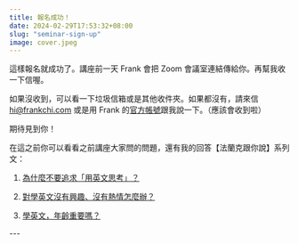 ```yaml
---
title: 報名成功！
date: 2024-02-29T17:53:32+08:00
slug: "seminar-sign-up"
image: cover.jpeg
---
```


這樣報名就成功了。講座前一天 Frank 會把 Zoom 會議室連結傳給你。再幫我收一下信喔。

如果沒收到，可以看一下垃圾信箱或是其他收件夾。如果都沒有，請來信 hi@frankchi.com 或是用 Frank 的[官方帳號](https://lin.ee/0vIw5Wd)跟我說一下。（應該會收到啦）

期待見到你！

在這之前你可以看看之前講座大家問的問題，還有我的回答【法蘭克跟你說】系列文：
1. [為什麼不要追求「用英文思考」？](/p/think-in-english/)

2. [對學英文沒有興趣、沒有熱情怎麼辦？](/p/passion-overrated/)

2. [學英文，年齡重要嗎？](/p/never-too-late/)



<!-- ---
title: 報名截止囉！
date: 2024-02-29T17:53:32+08:00
slug: "seminar-sign-up"
image: cover.jpeg
 -->---

<!-- 3/30 號這次報名截止囉，連結我已經發出了。如果還想來或沒收到連結，請你來信 hi@frankchi.com 或是用 Frank 的[官方帳號](https://lin.ee/0vIw5Wd)跟我說一下。 -->
